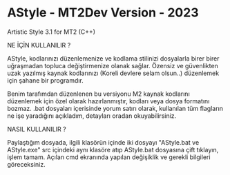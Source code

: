 # AStyle - MT2Dev Version - 2023

Artistic Style 3.1 for MT2 (C++)

NE İÇİN KULLANILIR ?

AStyle, kodlarınızı düzenlemenize ve kodlama stilinizi dosyalarla birer birer uğraşmadan topluca değiştirmenize olanak sağlar. Özensiz ve güvenlikten uzak yazılmış kaynak kodlarınızı (Koreli devlere selam olsun..) düzenlemek için şahane bir programdır.

Benim tarafımdan düzenlenen bu versiyonu M2 kaynak kodlarını düzenlemek için özel olarak hazırlanmıştır, kodları veya dosya formatını bozmaz. .bat dosyaları içerisinde yorum satırı olarak, kullanılan tüm flagların ne işe yaradığını açıkladım, detayları oradan okuyabilirsiniz.

NASIL KULLANILIR ?

Paylaştığım dosyada, ilgili klasörün içinde iki dosyayı "AStyle.bat ve AStyle.exe" src içindeki aynı klasöre atıp AStyle.bat dosyasına çift tıklayın, işlem tamam. Açılan cmd ekranında yapılan değişiklik ve gerekli bilgileri göreceksiniz.
